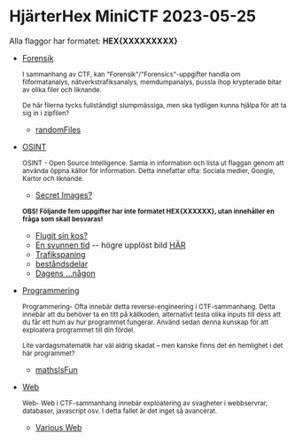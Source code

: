 # **HjärterHex MiniCTF 2023-05-25**

Alla flaggor har formatet: **HEX{XXXXXXXXX}**

* [Forensik](Forensik/)

  <sub>I sammanhang av CTF, kan "Forensik"/"Forensics"-uppgifter handla om filformatanalys, nätverkstrafiksanalys, memdumpanalys, pussla ihop krypterade bitar av olika filer och liknande.</sub>
  
  <sub>De här filerna tycks fullständigt slumpmässiga, men ska tydligen kunna hjälpa för att ta sig in i
  zipfilen?<sub>
  - [randomFiles](Forensik/randomFiles.zip)

* [OSINT](OSINT/)

  <sub>OSINT - Open Source Intelligence. Samla in information och lista ut flaggan genom att använda öppna källor för information. Detta innefattar ofta: Sociala medier, Google, Kartor och liknande.</sub>
  
  - [Secret Images?](OSINT/tweet.png)
  
  <sub><b>OBS! Följande fem uppgifter har inte formatet HEX{XXXXXX}, utan innehåller en fråga som skall besvaras!</b></sub> 
  - [Flugit sin kos?](OSINT/flugitSinKos.png)
  - [En svunnen tid](OSINT/enSvunnenTid.png) -- högre upplöst bild [HÄR](OSINT/byggnad.jpg)
  - [Trafikspaning](OSINT/Trafikspaning)
  - [beståndsdelar](OSINT/beståndsdelar)
  - [Dagens ...någon](OSINT/dagensNågon.png)

* [Programmering](Programmering/)

  <sub>Programmering- Ofta innebär detta reverse-engineering i CTF-sammanhang. Detta innebär att du behöver ta en titt på källkoden, alternativt testa olika inputs till dess att du får ett hum av hur programmet
    fungerar. Använd sedan denna kunskap för att exploatera programmet till din fördel.</sub>

  <sub>Lite vardagsmatematik har väl aldrig skadat – men kanske finns det en hemlighet i det här programmet?</sub>
  
  - [mathsIsFun](Programmering/mathsIsFunDist.zip)

* [Web](Web/)

  <sub>Web- Web i CTF-sammanhang innebär exploatering av svagheter i webbservrar, databaser, javascript osv. I detta fallet är det inget så avancerat.</sub>
  
  - [Various Web](Web/variousWeb)
